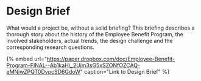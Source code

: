 # Design Brief

What would a project be, without a solid briefing? This briefing describes a thorough story about the history of the Employee Benefit Program, the involved stakeholders, actual trends, the design challenge and the corresponding research questions.

{% embed url="https://paper.dropbox.com/doc/Employee-Benefit-Program-FINAL--Ab1kaH\_2Ujm3sG5xSZONfOZCAQ-eMNiwZPQT0DvpcSD6GdoW" caption="Link to Design Brief" %}





